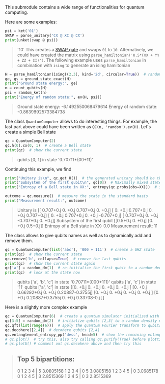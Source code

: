 This submodule contains a wide range of functionalities for quantum computing.

Here are some examples:
```python
psi = ket('01')
SWAP = parse_unitary('CX @ XC @ CX')
print(unket(swap @ psi))
```
> '10'
This creates a [SWAP gate](https://en.wikipedia.org/wiki/Quantum_logic_gate#Swap_gate) and swaps `01` to `10`. Alternatively, we could have created the matrix using `parse_hamiltonian('0.5*(XX + YY + ZZ + II)')`. The following example uses `parse_hamiltonian` in combination with `ising` to generate an ising hamiltonian
```python
H = parse_hamiltonian(ising((2,3), kind='2d', circular=True))  # random ising model on a 2x3 lattice with periodic boundary conditions
ge, gs = ground_state_exact(H)
print("Ground state energy:", ge)
n = count_qubits(H)
psi = random_ket(n)
print("Energy of random state:", ev(H, psi))
```
> Ground state energy: -6.1492550068479614
> Energy of random state: -0.8639892573384738

The class `QuantumComputer` allows to do interesting things. For example, the last part above could have been written as `QC(n, 'random').ev(H)`. Let's create a simple Bell state
```python
qc = QuantumComputer(2)
qc.h(0).cx(0, 1)  # create a Bell state
print(qc)  # show the current state
```
> qubits [0, 1] in state '0.70711*(00+11)'

Continuing this example, we find
```python
print("Unitary is\n", qc.get_U())  # the generated unitary should be the same as parse_unitary('CX @ HI')
print("Subsystem of the first qubit\n", qc[0])  # Maximally mixed state
print("Entropy of a Bell state in XX:", entropy(qc.probs(obs=XX)))  # show the entropy of the Bell state in the XX basis

outcome = qc.measure()  # measure the state in the standard basis
print("Measurement result:", outcome)
```
> Unitary is
>  [[ 0.707+0.j  0.   +0.j  0.707+0.j  0.   +0.j]
>  [ 0.   +0.j  0.707+0.j  0.   +0.j  0.707+0.j]
>  [ 0.   +0.j  0.707+0.j  0.   +0.j -0.707+0.j]
>  [ 0.707+0.j  0.   +0.j -0.707+0.j  0.   +0.j]]
> Subsystem of the first qubit
> [[0.5+0.j 0. +0.j]
> [0. +0.j 0.5+0.j]]
> Entropy of a Bell state in XX: 0.0
> Measurement result: 11

The class allows to give qubits names as well as to dynamically add and remove them.
```python
qc = QuantumComputer(list('abc'), '000 + 111')  # create a GHZ state
print(qc)  # show the current state
qc.remove('b', collapse=True)  # remove the last qubits
print(qc)  # show the current state again
qc['a'] = random_dm(1)  # re-initialize the first qubit to a random density matrix
print(qc)  # look at the state now
```
> qubits ['a', 'b', 'c'] in state '0.70711*(000+111)'
> qubits ['a', 'c'] in state '11'
> qubits ['a', 'c'] in state 
> [[0.     +0.j     0.     +0.j     0.     +0.j     0.     +0.j    ]
>  [0.     +0.j     0.66292+0.j     0.     +0.j     0.20887-0.3755j]
>  [0.     +0.j     0.     +0.j     0.     +0.j     0.     +0.j    ]
>  [0.     +0.j     0.20887+0.3755j 0.     +0.j     0.33708-0.j    ]]

Here is a slightly more complex example
```python
qc = QuantumComputer(6)  # create a quantum simulator initialized with a 8-qubit random mixed state
qc[3:5] = random_dm(2)  # initialize qubits [2,3] to a random density matrix
qc.qft(list(range(6)))  # apply the quantum Fourier transform to qubits [0,1,2,3]
qc.decohere([2,4])  # decohere qubits [2,4]
qc.entanglement_entropy_pp('desc', head=5)  # show the remaining entanglement between all qubit bipartitions
# qc.plot()  # try this, also try calling qc.purify(True) before plotting
# qc.plotU() # comment out qc.decohere above and then try this
```
> Top 5 bipartitions:
> ---------------
> 0 1 2 3 4  |  5 	3.0805158
> 1 2 3 4  |  0 5 	3.0805158
> 1 2 3 4 5  |  0 	3.0685178
> 0 1 2 4 5  |  3 	2.8515369
> 1 2 4 5  |  0 3 	2.8515369